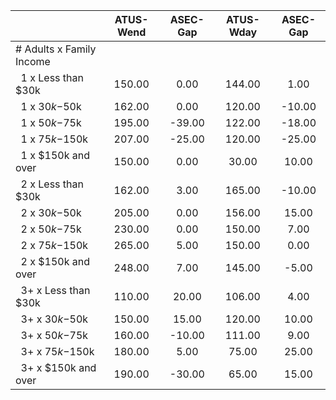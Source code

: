 
|                      |    ATUS-Wend |     ASEC-Gap |    ATUS-Wday |     ASEC-Gap |
| -------------------- | :----------: | :----------: | :----------: | :----------: |
| # Adults x Family Income |              |              |              |              |
| &nbsp;&nbsp;1 x Less than $30k |       150.00 |         0.00 |       144.00 |         1.00 |
| &nbsp;&nbsp;1 x $30k-$50k |       162.00 |         0.00 |       120.00 |       -10.00 |
| &nbsp;&nbsp;1 x $50k-$75k |       195.00 |       -39.00 |       122.00 |       -18.00 |
| &nbsp;&nbsp;1 x $75k-$150k |       207.00 |       -25.00 |       120.00 |       -25.00 |
| &nbsp;&nbsp;1 x $150k and over |       150.00 |         0.00 |        30.00 |        10.00 |
| &nbsp;&nbsp;2 x Less than $30k |       162.00 |         3.00 |       165.00 |       -10.00 |
| &nbsp;&nbsp;2 x $30k-$50k |       205.00 |         0.00 |       156.00 |        15.00 |
| &nbsp;&nbsp;2 x $50k-$75k |       230.00 |         0.00 |       150.00 |         7.00 |
| &nbsp;&nbsp;2 x $75k-$150k |       265.00 |         5.00 |       150.00 |         0.00 |
| &nbsp;&nbsp;2 x $150k and over |       248.00 |         7.00 |       145.00 |        -5.00 |
| &nbsp;&nbsp;3+ x Less than $30k |       110.00 |        20.00 |       106.00 |         4.00 |
| &nbsp;&nbsp;3+ x $30k-$50k |       150.00 |        15.00 |       120.00 |        10.00 |
| &nbsp;&nbsp;3+ x $50k-$75k |       160.00 |       -10.00 |       111.00 |         9.00 |
| &nbsp;&nbsp;3+ x $75k-$150k |       180.00 |         5.00 |        75.00 |        25.00 |
| &nbsp;&nbsp;3+ x $150k and over |       190.00 |       -30.00 |        65.00 |        15.00 |


